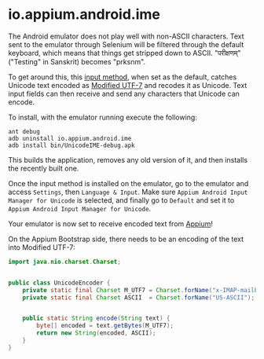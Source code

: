 io.appium.android.ime
=====================

The Android emulator does not play well with non-ASCII characters. Text sent to the emulator through Selenium will be filtered through the default keyboard, which means that things get stripped down to ASCII. "परीक्षणम्" ("Testing" in Sanskrit) becomes "prksnm".

To get around this, this [input method](http://developer.android.com/guide/topics/text/creating-input-method.html), when set as the default, catches Unicode text encoded as [Modified UTF-7](http://tools.ietf.org/html/rfc3501) and recodes it as Unicode. Text input fields can then receive and send any characters that Unicode can encode.

To install, with the emulator running execute the following:

```shell
ant debug
adb uninstall io.appium.android.ime
adb install bin/UnicodeIME-debug.apk
```

This builds the application, removes any old version of it, and then installs the recently built one.

Once the input method is installed on the emulator, go to the emulator and access `Settings`, then `Language & Input`. Make sure `Appium Android Input Manager for Unicode` is selected, and finally go to `Default` and set it to `Appium Android Input Manager for Unicode`.

Your emulator is now set to receive encoded text from [Appium](http://appium.io/)!

On the Appium Bootstrap side, there needs to be an encoding of the text into Modified UTF-7:

```java
import java.nio.charset.Charset;


public class UnicodeEncoder {
    private static final Charset M_UTF7 = Charset.forName("x-IMAP-mailbox-name");
    private static final Charset ASCII  = Charset.forName("US-ASCII");


    public static String encode(String text) {
        byte[] encoded = text.getBytes(M_UTF7);
        return new String(encoded, ASCII);
    }
}
```
